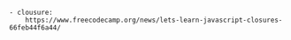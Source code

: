     - clousure:
        https://www.freecodecamp.org/news/lets-learn-javascript-closures-66feb44f6a44/